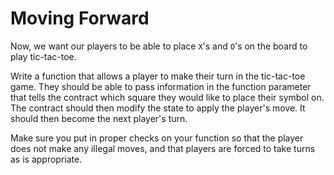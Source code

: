 # Moving Forward

Now, we want our players to be able to place `X`'s and `O`'s on the board to play tic-tac-toe. 

Write a function that allows a player to make their turn in the tic-tac-toe game. They should be able to pass information in the function parameter that tells the contract which square they would like to place their symbol on. The contract should then modify the state to apply the player's move. It should then become the next player's turn.

Make sure you put in proper checks on your function so that the player does not make any illegal moves, and that players are forced to take turns as is appropriate. 


